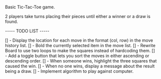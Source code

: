 Basic Tic-Tac-Toe game.

2 players take turns placing their pieces until either a winner or a draw is found.

----- TODO LIST -----

[] - Display the location for each move in the format (col, row) in the move history list.
[] - Bold the currently selected item in the move list.
[] - Rewrite Board to use two loops to make the squares instead of hardcoding them.
[] - Add a toggle button that lets you sort the moves in either ascending or descending order.
[] - When someone wins, highlight the three squares that caused the win.
[] - When no one wins, display a message about the result being a draw.
[] - Implement algorithm to play against computer.